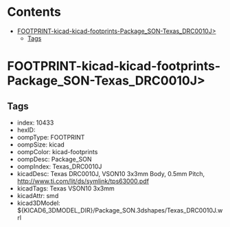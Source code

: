 



Contents
========

* [FOOTPRINT-kicad-kicad-footprints-Package_SON-Texas_DRC0010J>](#footprint-kicad-kicad-footprints-package_son-texas_drc0010j)
	* [Tags](#tags)

# FOOTPRINT-kicad-kicad-footprints-Package_SON-Texas_DRC0010J>

## Tags

- index: 10433
- hexID: 
- oompType: FOOTPRINT
- oompSize: kicad
- oompColor: kicad-footprints
- oompDesc: Package_SON
- oompIndex: Texas_DRC0010J
- kicadDesc: Texas DRC0010J, VSON10 3x3mm Body, 0.5mm Pitch,  http://www.ti.com/lit/ds/symlink/tps63000.pdf
- kicadTags: Texas VSON10 3x3mm
- kicadAttr: smd
- kicad3DModel: ${KICAD6_3DMODEL_DIR}/Package_SON.3dshapes/Texas_DRC0010J.wrl
